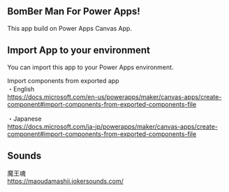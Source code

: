 ## BomBer Man For Power Apps!
This app build on Power Apps Canvas App.

## Import App to your environment
You can import this app to your Power Apps environment.

Import components from exported app<br>
・English<br>
https://docs.microsoft.com/en-us/powerapps/maker/canvas-apps/create-component#import-components-from-exported-components-file

・Japanese<br>
https://docs.microsoft.com/ja-jp/powerapps/maker/canvas-apps/create-component#import-components-from-exported-components-file

## Sounds
魔王魂<br>
https://maoudamashii.jokersounds.com/

